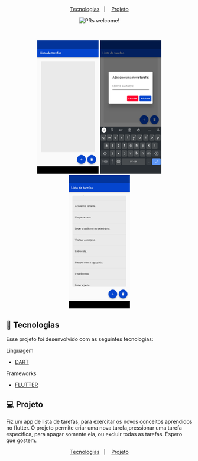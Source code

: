 <p align="center">
  <a href="#-tecnologias">Tecnologias</a>&nbsp;&nbsp;&nbsp;|&nbsp;&nbsp;&nbsp;
  <a href="#-projeto">Projeto</a>
</p>

<p align="center">
 <img src="https://img.shields.io/static/v1?label=PRs&message=welcome&color=49AA26&labelColor=000000" alt="PRs welcome!" />

</p>

<br>

<p align="center">
  <img alt="toDoList" src="https://github.com/LLR798/toDoList/blob/main/previews/Screenshot1.png?raw=true" width="33%">
  <img alt="toDoList" src="https://github.com/LLR798/toDoList/blob/main/previews/Screenshot2.png?raw=true" width="33%">
  <img alt="toDoList" src="https://github.com/LLR798/toDoList/blob/main/previews/Screenshot3.png?raw=true" width="33%">
</p>


## 🚀 Tecnologias

Esse projeto foi desenvolvido com as seguintes tecnologias:

Linguagem

- [DART](https://dart.dev/)

Frameworks

- [FLUTTER](https://flutter.dev/)


## 💻 Projeto

Fiz um app de lista de tarefas, para exercitar os novos conceitos aprendidos no flutter. O projeto permite criar uma nova tarefa,pressionar uma tarefa específica, para apagar somente ela, ou excluir todas as tarefas. Espero que gostem.<p align="center">
  <a href="#-tecnologias">Tecnologias</a>&nbsp;&nbsp;&nbsp;|&nbsp;&nbsp;&nbsp;
  <a href="#-projeto">Projeto</a>
</p>
